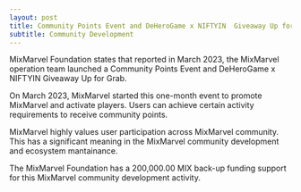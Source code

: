 ```yaml
---
layout: post
title: Community Points Event and DeHeroGame x NIFTYIN  Giveaway Up for Grab
subtitle: Community Development 
---
```


MixMarvel Foundation states that reported in March 2023, the MixMarvel operation team launched a Community Points Event and DeHeroGame x NIFTYIN  Giveaway Up for Grab.

On March 2023, MixMarvel started this one-month event to promote MixMarvel and activate players. Users can achieve certain activity requirements to receive community points. 

MixMarvel highly values user participation across MixMarvel community. This has a significant meaning in the MixMarvel community development and ecosystem mantainance. 

The MixMarvel Foundation has a 200,000.00 MIX back-up funding support for this MixMarvel community development activity. 
